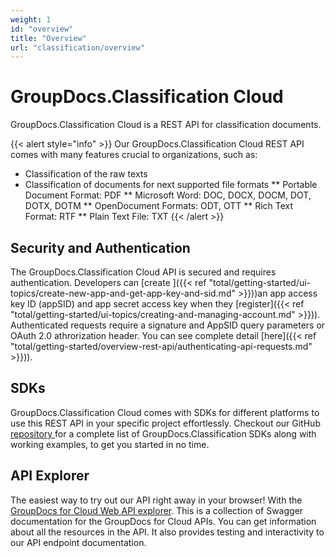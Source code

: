 ```yaml
---
weight: 1
id: "overview"
title: "Overview"
url: "classification/overview"
---
```







# GroupDocs.Classification Cloud #

GroupDocs.Classification Cloud is a REST API for classification documents.

{{< alert style="info" >}}
Our GroupDocs.Classification Cloud REST API comes with many features crucial to organizations, such as:

* Classification of the raw texts
* Classification of documents for next supported file formats
** Portable Document Format: PDF
** Microsoft Word: DOC, DOCX, DOCM, DOT, DOTX, DOTM
** OpenDocument Formats: ODT, OTT
** Rich Text Format: RTF
** Plain Text File: TXT
{{< /alert >}}

## Security and Authentication ##

The GroupDocs.Classification Cloud API is secured and requires authentication. Developers can [create ]({{< ref "total/getting-started/ui-topics/create-new-app-and-get-app-key-and-sid.md" >}}))an app access key ID (appSID) and app secret access key when they [register]({{< ref "total/getting-started/ui-topics/creating-and-managing-account.md" >}})). Authenticated requests require a signature and AppSID query parameters or OAuth 2.0 athrorization header. You can see complete detail [here]({{< ref "total/getting-started/overview-rest-api/authenticating-api-requests.md" >}})).

## SDKs ##

GroupDocs.Classification Cloud comes with SDKs for different platforms to use this REST API in your specific project effortlessly. Checkout our GitHub [repository ](https://github.com/groupdocs-classification-cloud)for a complete list of GroupDocs.Classification SDKs along with working examples, to get you started in no time.

## API Explorer ##

The easiest way to try out our API right away in your browser! With the [GroupDocs for Cloud Web API explorer](https://apireference.groupdocs.cloud/classification/). This is a collection of Swagger documentation for the GroupDocs for Cloud APIs. You can get information about all the resources in the API. It also provides testing and interactivity to our API endpoint documentation.